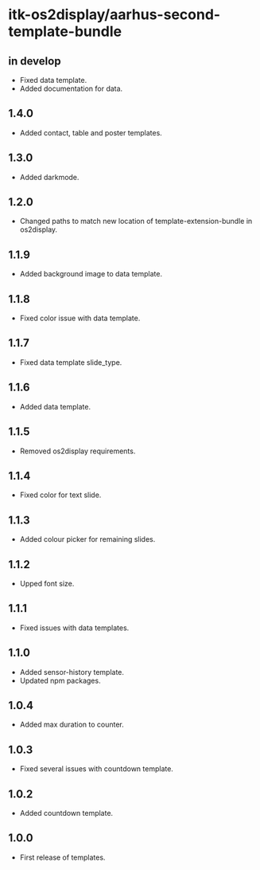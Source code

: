 # itk-os2display/aarhus-second-template-bundle

## in develop

* Fixed data template.
* Added documentation for data.

## 1.4.0

* Added contact, table and poster templates.

## 1.3.0

* Added darkmode.

## 1.2.0

* Changed paths to match new location of template-extension-bundle in os2display.

## 1.1.9

* Added background image to data template.

## 1.1.8

* Fixed color issue with data template.

## 1.1.7

* Fixed data template slide_type.

## 1.1.6

* Added data template.

## 1.1.5

* Removed os2display requirements.

## 1.1.4

* Fixed color for text slide.

## 1.1.3

* Added colour picker for remaining slides.

## 1.1.2

* Upped font size.

## 1.1.1

* Fixed issues with data templates.

## 1.1.0

* Added sensor-history template.
* Updated npm packages.

## 1.0.4

* Added max duration to counter.

## 1.0.3

* Fixed several issues with countdown template.

## 1.0.2

* Added countdown template.

## 1.0.0

* First release of templates.
